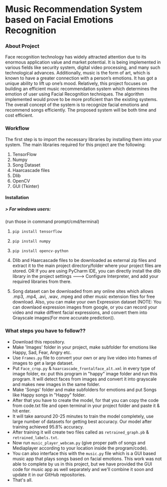 # Music Recommendation System based on Facial Emotions Recognition

### About Project 

Face recognition technology has widely attracted attention due to its enormous application value and market potential. It is being implemented in various fields like security system, digital video processing, and many such technological advances. Additionally, music is the form of art, which is known to have a greater connection with a person’s emotions.
It has got a unique ability to lift up one’s mood. Relatively, this project focuses on building an efficient music recommendation system which determines the emotion of user using Facial Recognition techniques. The algorithm implemented would prove to be more proficient than the existing systems.
The overall concept of the system is to recognize facial emotions and recommend songs efficiently. The proposed system will be both time and cost efficient.
 
### Workflow

The first step is to import the necessary libraries by installing them into your system. The main libraries required for this project are the following:
1. TensorFlow
2. Numpy
3. Song Dataset
4. Haarcascade files
5. Dlib
6. OpenCV
7. GUI (Tkinter)


#### Installation
##### > For windows users:
(run those in command prompt/cmd/terminal)

1. `pip install tensorflow`

2. `pip install numpy`

3. `pip install opencv-python`

4. Dlib and Haarcascade files to be downloaded as external zip files and extract it to the main project directory/folder where your project files are stored.
OR If you are using PyCharm IDE, you can directly install the dlib library in the project settings ---> Configure Interpreter, and add your required libraries from there.

5. Song dataset can be downloaded from any online sites which allows .mp3, .mp4, .avi, .wav, .mpeg and other music extension files for free download.
Also, you  can make your own Expression dataset (NOTE: You can downlaod expression images from google, or you can record your video and make diffrent facial expressions, and convert them into Grayscale images(For more accurate prediction)).

### What steps you have to follow??
- Download this repository.
- Make 'Images' folder in your project, make subfolder for emotions like Happy, Sad, Fear, Angry etc.
- Use `Frames.py` file to convert your own or any live video into frames of images to get a large dataset. 
- Put `Face_crop.py` & `haarcascade_frontalface_alt.xml` in every type of image folder, ex: put this program in "happy" image folder and run this program. It will detect faces from images and convert it into grayscale and makes new images in the same folder.
- Make 'Songs' folder and make subfolders for emotions and put Songs like Happy songs in "Happy" folder.
- After that you have to create the model, for that you can copy the code from code.txt file and open terminal in your project folder and paste it & hit enter.
- It will take aaround 20-25 minutes to train the model completely, use large number of datasets for getting best accuracy. Our model after training achieved 95.8% accuracy.
- After training it will create two files called as `retrained_graph.pb` & `retrained_labels.txt`.
- Now run `music_player_webcam.py` (give proper path of songs and Mediaplayer according to your location inside the program/code).
- You can also interface this with the `music.py` file which is a GUI based music app that plays songs based on facial emotions. This work was not able to complete by us in this project, but we have provided the GUI code for music app as well separately and we'll combine it soon and update it in our GitHub repositories.
- That's all.
